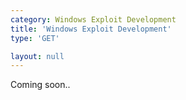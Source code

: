 ```yaml
---
category: Windows Exploit Development
title: 'Windows Exploit Development'
type: 'GET'

layout: null
---
```


Coming soon..
